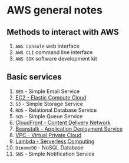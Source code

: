 # AWS general notes

## Methods to interact with AWS

1. `AWS Console` web interface
2. `AWS CLI` command line interface
3. `AWS SDK` software development kit

## Basic services

1. `SES` - Simple Email Service
1. [EC2 - Elastic Compute Cloud](services/ec2.md)
1. `S3` - Simple Storage Service
1. `RDS` - Relational Database Service
1. `SQS` - Simple Queue Service
1. [CloudFront - Content Delivery Network](services/cloudfront.md)
1. [Beanstalk - Application Deployment Service](services/beanstalk.md)
1. [VPC - Virtual Private Cloud](services/vpc.md)
1. [Lambda - Serverless Computing](services/lambda.md)
1. `DinamoDB` - NoSQL Database
1. `SNS` - Simple Notification Service
